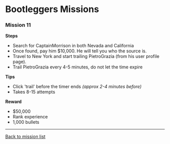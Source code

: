 # Bootleggers Missions

### Mission 11

**Steps**
* Search for CaptainMorrison in both Nevada and California
* Once found, pay him $10,000. He will tell you who the source is.
* Travel to New York and start trailing PietroGrazia (from his user profile page).
* Trail PietroGrazia every 4-5 minutes, do not let the time expire

**Tips**
* Click 'trail' before the timer ends *(approx 2-4 minutes before)*
* Takes 8-15 attempts

**Reward**
* $50,000
* Rank experience
* 1,000 bullets

---

[Back to mission list](missions.md)
